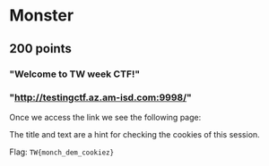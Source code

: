 # Monster
## 200 points
### "Welcome to TW week CTF!"
### "http://testingctf.az.am-isd.com:9998/"

Once we access the link we see the following page:

The title and text are a hint for checking the cookies of this session.

Flag: `TW{monch_dem_cookiez}`
